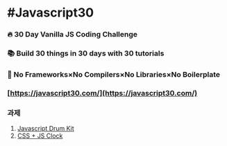 # #Javascript30

### 🔥 30 Day Vanilla JS Coding Challenge
### 📚 Build 30 things in 30 days with 30 tutorials
### 🚫 No Frameworks×No Compilers×No Libraries×No Boilerplate

### [https://javascript30.com/](https://javascript30.com/)

### 과제 
1. [Javascript Drum Kit](https://jinyowo.github.io/javascript30/1-day)
2. [CSS + JS Clock](https://jinyowo.github.io/javascript30/2-day)